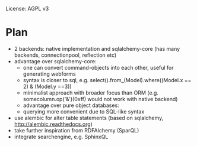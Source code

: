 License: AGPL v3

Plan
====
- 2 backends: native implementation and sqlalchemy-core (has many backends, connectionpool, reflection etc)
- advantage over sqlalchemy-core:
	* one can convert command-objects into each other, useful for generating webforms
	* syntax is closer to sql, e.g. select().from_(Model).where((Model.x == 2) & (Model.y ==3))
	* minimalist approach with broader focus than ORM (e.g. somecolumn.op('&')(0xff) would not work with native backend)
	* advantage over pure object databases:
	* querying more convenient due to SQL-like syntax
- use alembic for alter table statements (based on sqlalchemy, http://alembic.readthedocs.org)
- take further inspiration from RDFAlchemy (SparQL)
- integrate searchengine, e.g. SphinxQL
